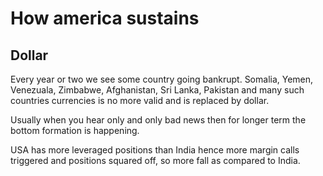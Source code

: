 # How america sustains

## Dollar

Every year or two we see some country going bankrupt. Somalia, Yemen, Venezuala, Zimbabwe, Afghanistan, Sri Lanka, Pakistan and many such countries currencies is no more valid and is replaced by dollar.

Usually when you hear only and only bad news then for longer term the bottom formation is happening.

USA has more leveraged positions than India hence more margin calls triggered and positions squared off, so more fall as compared to India.
